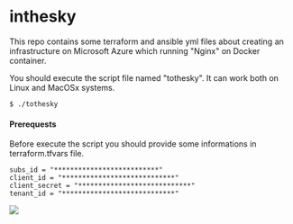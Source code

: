 # inthesky

This repo contains some terraform and ansible yml files about creating an infrastructure on Microsoft Azure which running "Nginx" on Docker container.

You should execute the script file named "tothesky". It can work both on Linux and MacOSx systems. 



`$ ./tothesky`

#### Prerequests

Before execute the script you should provide some informations in terraform.tfvars file. 

    subs_id = "**************************"
    client_id = "****************************"
    client_secret = "****************************"
    tenant_id = "****************************"


![](https://i.imgur.com/66zpG6s.png)
